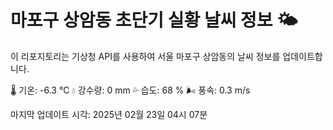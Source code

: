 
# 마포구 상암동 초단기 실황 날씨 정보 🌤️

이 리포지토리는 기상청 API를 사용하여 서울 마포구 상암동의 날씨 정보를 업데이트합니다. 

🌡️ 기온: -6.3 ℃
💧 강수량: 0 mm
💦 습도: 68 %
🌬️ 풍속: 0.3 m/s

마지막 업데이트 시각: 2025년 02월 23일 04시 07분    
